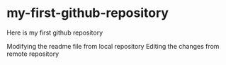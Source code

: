 # my-first-github-repository
Here is my first github repository


Modifying the readme file from local repository
Editing the changes from remote repository

